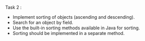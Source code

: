 Task 2 :
- Implement sorting of objects (ascending and descending).
- Search for an object by field.
- Use the built-in sorting methods available in Java for sorting.
- Sorting should be implemented in a separate method.
